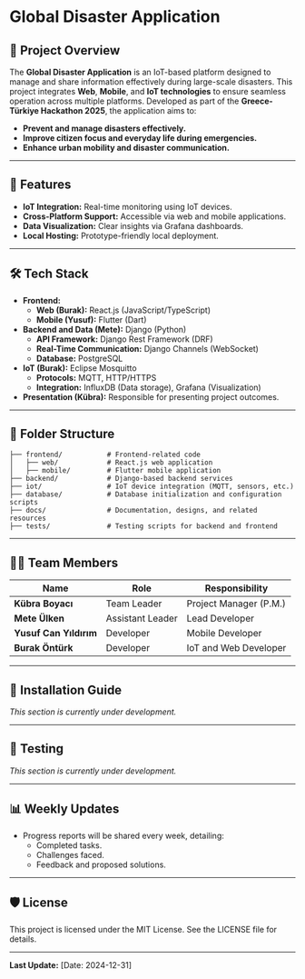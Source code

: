 # Global Disaster Application

## 📖 Project Overview
The **Global Disaster Application** is an IoT-based platform designed to manage and share information effectively during large-scale disasters. This project integrates **Web**, **Mobile**, and **IoT technologies** to ensure seamless operation across multiple platforms. Developed as part of the **Greece-Türkiye Hackathon 2025**, the application aims to:
- **Prevent and manage disasters effectively.**
- **Improve citizen focus and everyday life during emergencies.**
- **Enhance urban mobility and disaster communication.**

---

## 🚀 Features
- **IoT Integration:** Real-time monitoring using IoT devices.
- **Cross-Platform Support:** Accessible via web and mobile applications.
- **Data Visualization:** Clear insights via Grafana dashboards.
- **Local Hosting:** Prototype-friendly local deployment.

---

## 🛠️ Tech Stack
- **Frontend:**
  - **Web (Burak):** React.js (JavaScript/TypeScript)
  - **Mobile (Yusuf):** Flutter (Dart)
- **Backend and Data (Mete):** Django (Python)
  - **API Framework:** Django Rest Framework (DRF)
  - **Real-Time Communication:** Django Channels (WebSocket)
  - **Database:** PostgreSQL
- **IoT (Burak):** Eclipse Mosquitto
  - **Protocols:** MQTT, HTTP/HTTPS
  - **Integration:** InfluxDB (Data storage), Grafana (Visualization)
- **Presentation (Kübra):** Responsible for presenting project outcomes.

---

## 📂 Folder Structure
```
├── frontend/           # Frontend-related code
│   ├── web/            # React.js web application
│   ├── mobile/         # Flutter mobile application
├── backend/            # Django-based backend services
├── iot/                # IoT device integration (MQTT, sensors, etc.)
├── database/           # Database initialization and configuration scripts
├── docs/               # Documentation, designs, and related resources
├── tests/              # Testing scripts for backend and frontend
```

---

## 🧑‍💻 Team Members
| Name                  | Role                  | Responsibility     |
|-----------------------|----------------------|--------------------|
| **Kübra Boyacı**      | Team Leader          | Project Manager (P.M.) |
| **Mete Ülken**        | Assistant Leader     | Lead Developer     |
| **Yusuf Can Yıldırım**| Developer            | Mobile Developer   |
| **Burak Öntürk**      | Developer            | IoT and Web Developer |

---

## 📝 Installation Guide
_This section is currently under development._

---

## 🧪 Testing
_This section is currently under development._

---

## 📊 Weekly Updates
- Progress reports will be shared every week, detailing:
  - Completed tasks.
  - Challenges faced.
  - Feedback and proposed solutions.

---

## 🛡️ License
This project is licensed under the MIT License. See the LICENSE file for details.

---

**Last Update:** [Date: 2024-12-31]
